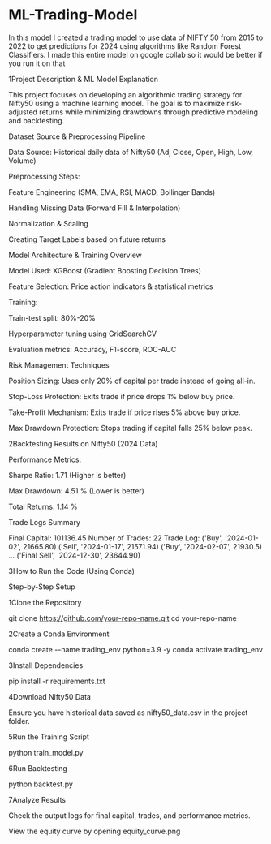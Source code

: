 # ML-Trading-Model
In this model I created a trading model to use data of NIFTY 50 from 2015 to 2022 to get predictions for 2024 using algorithms like Random Forest Classifiers. I made this entire model on google collab so it would be better if you run it on that

1️Project Description & ML Model Explanation

This project focuses on developing an algorithmic trading strategy for Nifty50 using a machine learning model. The goal is to maximize risk-adjusted returns while minimizing drawdowns through predictive modeling and backtesting.

  Dataset Source & Preprocessing Pipeline

Data Source: Historical daily data of Nifty50 (Adj Close, Open, High, Low, Volume)

Preprocessing Steps:

Feature Engineering (SMA, EMA, RSI, MACD, Bollinger Bands)

Handling Missing Data (Forward Fill & Interpolation)

Normalization & Scaling

Creating Target Labels based on future returns

Model Architecture & Training Overview

Model Used: XGBoost (Gradient Boosting Decision Trees)

Feature Selection: Price action indicators & statistical metrics

Training:

Train-test split: 80%-20%

Hyperparameter tuning using GridSearchCV

Evaluation metrics: Accuracy, F1-score, ROC-AUC

Risk Management Techniques

Position Sizing: Uses only 20% of capital per trade instead of going all-in.

Stop-Loss Protection: Exits trade if price drops 1% below buy price.

Take-Profit Mechanism: Exits trade if price rises 5% above buy price.

Max Drawdown Protection: Stops trading if capital falls 25% below peak.

2️Backtesting Results on Nifty50 (2024 Data)

Performance Metrics:

Sharpe Ratio: 1.71 (Higher is better)

Max Drawdown: 4.51 % (Lower is better)

Total Returns: 1.14 %



Trade Logs Summary

Final Capital: 101136.45
Number of Trades: 22
Trade Log:
('Buy', '2024-01-02', 21665.80)
('Sell', '2024-01-17', 21571.94)
('Buy', '2024-02-07', 21930.5)
...
('Final Sell', '2024-12-30', 23644.90)

3️How to Run the Code (Using Conda)

Step-by-Step Setup

1️Clone the Repository

git clone https://github.com/your-repo-name.git
cd your-repo-name

2️Create a Conda Environment

conda create --name trading_env python=3.9 -y
conda activate trading_env

3️Install Dependencies

pip install -r requirements.txt

4️Download Nifty50 Data

Ensure you have historical data saved as nifty50_data.csv in the project folder.

5️Run the Training Script

python train_model.py

6️Run Backtesting

python backtest.py

7️Analyze Results

Check the output logs for final capital, trades, and performance metrics.

View the equity curve by opening equity_curve.png

